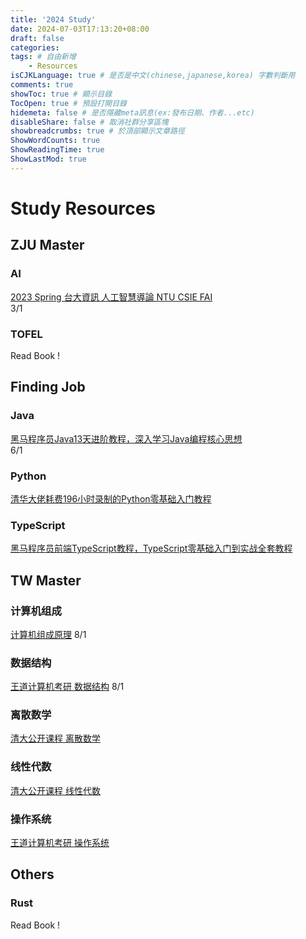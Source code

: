 ```yaml
---
title: '2024 Study'
date: 2024-07-03T17:13:20+08:00
draft: false
categories: 
tags: # 自由新增
    - Resources
isCJKLanguage: true # 是否是中文(chinese,japanese,korea) 字數判斷用
comments: true
showToc: true # 顯示目錄
TocOpen: true # 預設打開目錄
hidemeta: false # 是否隱藏meta訊息(ex:發布日期、作者...etc)
disableShare: false # 取消社群分享區塊
showbreadcrumbs: true # 於頂部顯示文章路徑
ShowWordCounts: true
ShowReadingTime: true
ShowLastMod: true
---
```

# Study Resources
## ZJU Master
### AI
[2023 Spring 台大資訊 人工智慧導論 NTU CSIE FAI](https://www.youtube.com/playlist?list=PLOAQYZPRn2V7kbkCFF6zqJHgQ0FrQlP54)  
3/1
### TOFEL
Read Book !
## Finding Job
### Java
[黑马程序员Java13天进阶教程，深入学习Java编程核心思想](https://www.bilibili.com/video/BV1TE41177mP/?share_source=copy_web&vd_source=bfcbe83b8cfa32e96e1ad97e7c80b2ef)  
6/1
### Python
[清华大佬耗费196小时录制的Python零基础入门教程](https://www.bilibili.com/video/BV1D1421C7vH)
### TypeScript
[黑马程序员前端TypeScript教程，TypeScript零基础入门到实战全套教程](https://www.bilibili.com/video/BV14Z4y1u7pi/?share_source=copy_web&vd_source=bfcbe83b8cfa32e96e1ad97e7c80b2ef)
## TW Master
### 计算机组成
[计算机组成原理](https://www.bilibili.com/video/BV1Wv411x7zP)
8/1
### 数据结构
[王道计算机考研 数据结构](https://www.bilibili.com/video/BV1b7411N798)
8/1
### 离散数学
[清大公开课程 离散数学](https://ocw.nthu.edu.tw/ocw/index.php?page=course&cid=288)
### 线性代数
[清大公开课程 线性代数](https://ocw.nthu.edu.tw/ocw/index.php?page=course&cid=89)
### 操作系统
[王道计算机考研 操作系统](https://www.bilibili.com/video/BV1YE411D7nH)
## Others
### Rust
Read Book !
